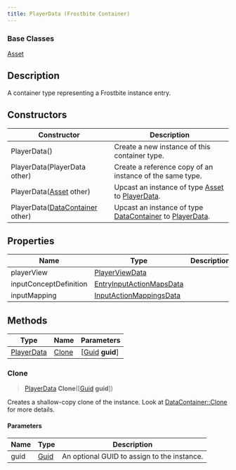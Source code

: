 ```yaml
---
title: PlayerData (Frostbite Container)
---
```

### Base Classes

[Asset](Asset)

## Description

A container type representing a Frostbite instance entry.

## Constructors

| Constructor                                                           | Description                                                                                                 |
| --------------------------------------------------------------------- | ----------------------------------------------------------------------------------------------------------- |
| PlayerData()                                                          | Create a new instance of this container type.                                                               |
| PlayerData(PlayerData other)                                          | Create a reference copy of an instance of the same type.                                                    |
| PlayerData([Asset](Asset) other)                                      | Upcast an instance of type [Asset](Asset) to [PlayerData](PlayerData).                                      |
| PlayerData([DataContainer](/vext/ref/cls/shr/datacontainer) other) | Upcast an instance of type [DataContainer](/vext/ref/cls/shr/datacontainer) to [PlayerData](PlayerData). |

## Properties

| Name                   | Type                                                 | Description |
| ---------------------- | ---------------------------------------------------- | ----------- |
| playerView             | [PlayerViewData](PlayerViewData)                     |             |
| inputConceptDefinition | [EntryInputActionMapsData](EntryInputActionMapsData) |             |
| inputMapping           | [InputActionMappingsData](InputActionMappingsData)   |             |

## Methods

| Type                     | Name            | Parameters                                     |
| ------------------------ | --------------- | ---------------------------------------------- |
| [PlayerData](PlayerData) | [Clone](#clone) | \[[Guid](/vext/ref/cls/shr/guid) **guid**\] |

### Clone

> [PlayerData](PlayerData) **Clone**(\[[Guid](/vext/ref/cls/shr/guid) **guid**\])

Creates a shallow-copy clone of the instance. Look at [DataContainer::Clone](/vext/ref/cls/shr/datacontainer#clone) for more details.

#### Parameters

| Name | Type         | Description                                 |
| ---- | ------------ | ------------------------------------------- |
| guid | [Guid](Guid) | An optional GUID to assign to the instance. |

